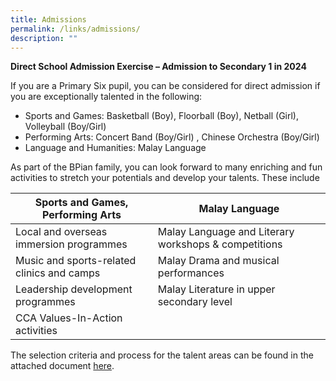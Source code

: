 ```yaml
---
title: Admissions
permalink: /links/admissions/
description: ""
---
```

**Direct School Admission Exercise – Admission to Secondary 1 in 2024**   

  
If you are a Primary Six pupil, you can be considered for direct admission if you are exceptionally talented in the following:

* Sports and Games: Basketball (Boy), Floorball (Boy), Netball (Girl), Volleyball (Boy/Girl)
* Performing Arts: Concert Band (Boy/Girl) , Chinese Orchestra (Boy/Girl)
* Language and Humanities: Malay Language

As part of the BPian family, you can look forward to many enriching and fun activities to stretch your potentials and develop your talents. These include


| Sports and Games, Performing Arts | Malay Language |
| ----------------- | -------- |
| Local and overseas immersion programmes | Malay Language and Literary workshops & competitions|
| Music and sports-related clinics and camps | Malay Drama and musical performances|
| Leadership development programmes  | Malay Literature in upper secondary level|
| CCA Values-In-Action activities | |


The selection criteria and process for the talent areas can be found in the attached document [here](/files/dsa%20information.pdf).

